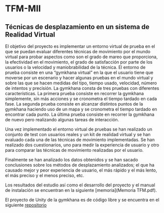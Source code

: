 # TFM-MII
## Técnicas de desplazamiento en un sistema de Realidad Virtual

El objetivo del proyecto es implementar un entorno virtual de prueba en el que se
puedan evaluar diferentes técnicas de movimiento por el mundo virtual para probar
aspectos como son el grado de mareo que proporciona, la efectividad en el movimiento, el
grado de satisfacción por parte de los usuarios o la velocidad y maniobrabilidad de la
técnica. El entorno de prueba consiste en una “gymkhana virtual” en la que el usuario tiene
que moverse por un escenario y hacer algunas pruebas en el mundo virtual y sobre las que
se hacen medidas del tipo, tiempo usado, velocidad, número de intentos y precisión. La
gymkhana consta de tres pruebas con diferentes características. La primera prueba consiste
en recorrer la gymkhana simplemente, sin más acciones y se cronometra el tiempo tardado
en cada fase. La segunda prueba consiste en alcanzar distintos puntos de la gymkhana
haciendo uso de un mapa y se cronometra el tiempo tardado en encontrar cada punto. La
última prueba consiste en recorrer la gymkhana de nuevo pero realizando algunas tareas de
interacción.

Una vez implementado el entorno virtual de pruebas se han realizado un conjunto de
test con usuarios reales y un kit de realidad virtual y se han evaluado cada una de las
técnicas de movimiento implementadas. Se han realizado dos cuestionarios, uno para medir
la experiencia de usuario y otro para comparar las técnicas de movimiento realizadas por el
usuario.

Finalmente se han analizado los datos obtenidos y se han sacado conclusiones
sobre los métodos de desplazamiento analizados; el que ha causado mejor y peor
experiencia de usuario, el más rápido y el más lento, el más preciso y el menos preciso, etc.

Los resultados del estudio así como el desarrollo del proyecto y el manual de instalación se encuentran en la siguiente [memoria](Memoria TFM.pdf).

El proyecto de Unity de la gymkhana es de código libre y se encuentra en el siguiente [repositorio](https://bitbucket.org/adritake/tfm/src/master/)
